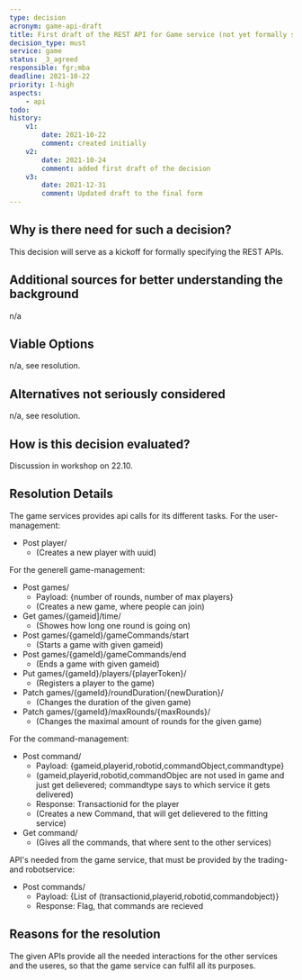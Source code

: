 ```yaml
---
type: decision
acronym: game-api-draft
title: First draft of the REST API for Game service (not yet formally specified)
decision_type: must
service: game
status: _3_agreed
responsible: fgr;mba
deadline: 2021-10-22
priority: 1-high
aspects: 
    - api
todo:
history:
    v1:
        date: 2021-10-22
        comment: created initially
    v2:  
        date: 2021-10-24
        comment: added first draft of the decision
    v3:  
        date: 2021-12-31
        comment: Updated draft to the final form   
---
```


## Why is there need for such a decision?

This decision will serve as a kickoff for formally specifying the REST APIs.

## Additional sources for better understanding the background

n/a

## Viable Options

n/a, see resolution.

## Alternatives not seriously considered

n/a, see resolution.

## How is this decision evaluated?

Discussion in workshop on 22.10.

## Resolution Details

The game services provides api calls for its different tasks. 
For the user-management: 
* Post player/              
    * (Creates a new player with uuid)

For the generell game-management: 
* Post games/                
    * Payload: {number of rounds, number of max players}
    * (Creates a new game, where people can join)
* Get games/{gameid]/time/                
    * (Showes how long one round is going on)
* Post games/{gameId}/gameCommands/start
    * (Starts a game with given gameid)
* Post games/{gameId}/gameCommands/end
    * (Ends a game with given gameid)
* Put games/{gameId}/players/{playerToken}/
    * (Registers a player to the game)      
* Patch games/{gameId}/roundDuration/{newDuration}/
    * (Changes the duration of the given game)   
* Patch games/{gameId}/maxRounds/{maxRounds}/
    * (Changes the maximal amount of rounds for the given game) 
    
For the command-management: 
*   Post command/
    *  Payload: {gameid,playerid,robotid,commandObject,commandtype}
    *  (gameid,playerid,robotid,commandObjec are not used in game and just get delievered; commandtype says to which service it gets delivered)
    *  Response: Transactionid for the player
    *  (Creates a new Command, that will get delievered to the fitting service)
*   Get command/
    *  (Gives all the commands, that where sent to the other services)

API's needed from the game service, that must be provided by the trading- and robotservice:
*   Post commands/
    *   Payload: {List of (transactionid,playerid,robotid,commandobject)} 
    *   Response: Flag, that commands are recieved

## Reasons for the resolution

The given APIs provide all the needed interactions for the other services and the useres, so that the game service can fulfil all its purposes.
